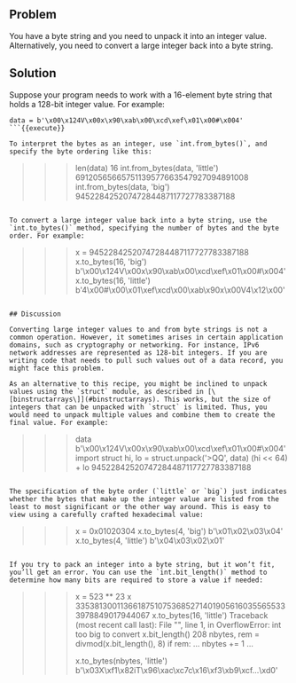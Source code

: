 ## Problem

You have a byte string and you need to unpack it into an integer value. Alternatively, you need to convert a large integer back into a byte string.

## Solution

Suppose your program needs to work with a 16-element byte string that holds a 128-bit integer value. For example:

```
data = b'\x00\x124V\x00x\x90\xab\x00\xcd\xef\x01\x00#\x004'
```{{execute}}

To interpret the bytes as an integer, use `int.from_bytes()`, and specify the byte ordering like this:

```
>>> len(data)
16
>>> int.from_bytes(data, 'little')
69120565665751139577663547927094891008
>>> int.from_bytes(data, 'big')
94522842520747284487117727783387188
>>>
```{{execute}}

To convert a large integer value back into a byte string, use the `int.to_bytes()` method, specifying the number of bytes and the byte order. For example:

```
>>> x = 94522842520747284487117727783387188
>>> x.to_bytes(16, 'big')
b'\x00\x124V\x00x\x90\xab\x00\xcd\xef\x01\x00#\x004'
>>> x.to_bytes(16, 'little')
b'4\x00#\x00\x01\xef\xcd\x00\xab\x90x\x00V4\x12\x00'
>>>
```{{execute}}

## Discussion

Converting large integer values to and from byte strings is not a common operation. However, it sometimes arises in certain application domains, such as cryptography or networking. For instance, IPv6 network addresses are represented as 128-bit integers. If you are writing code that needs to pull such values out of a data record, you might face this problem.

As an alternative to this recipe, you might be inclined to unpack values using the `struct` module, as described in [\[binstructarrays\]](#binstructarrays). This works, but the size of integers that can be unpacked with `struct` is limited. Thus, you would need to unpack multiple values and combine them to create the final value. For example:

```
>>> data
b'\x00\x124V\x00x\x90\xab\x00\xcd\xef\x01\x00#\x004'
>>> import struct
>>> hi, lo = struct.unpack('>QQ', data)
>>> (hi << 64) + lo
94522842520747284487117727783387188
>>>
```{{execute}}

The specification of the byte order (`little` or `big`) just indicates whether the bytes that make up the integer value are listed from the least to most significant or the other way around. This is easy to view using a carefully crafted hexadecimal value:

```
>>> x = 0x01020304
>>> x.to_bytes(4, 'big')
b'\x01\x02\x03\x04'
>>> x.to_bytes(4, 'little')
b'\x04\x03\x02\x01'
>>>
```{{execute}}

If you try to pack an integer into a byte string, but it won’t fit, you’ll get an error. You can use the `int.bit_length()` method to determine how many bits are required to store a value if needed:

```
>>> x = 523 ** 23
>>> x
335381300113661875107536852714019056160355655333978849017944067
>>> x.to_bytes(16, 'little')
Traceback (most recent call last):
  File "<stdin>", line 1, in <module>
OverflowError: int too big to convert
>>> x.bit_length()
208
>>> nbytes, rem = divmod(x.bit_length(), 8)
>>> if rem:
...     nbytes += 1
...
>>>
>>> x.to_bytes(nbytes, 'little')
b'\x03X\xf1\x82iT\x96\xac\xc7c\x16\xf3\xb9\xcf...\xd0'
>>>
```{{execute}}
